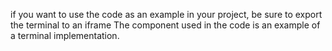 if you want to use the code as an example in your project, be sure to export the terminal to an iframe The component used in the code is an example of a terminal implementation.
